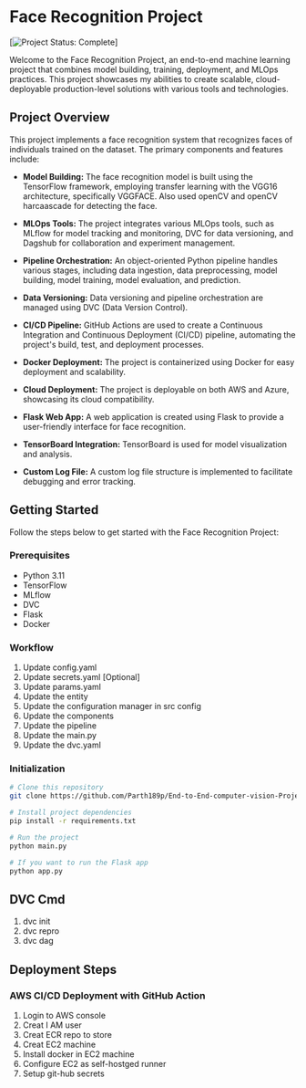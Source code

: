 # Face Recognition Project
[![Project Status: Complete](https://img.shields.io/badge/Project%20Status-Complete-brightgreen)]


Welcome to the Face Recognition Project, an end-to-end machine learning project that combines model building, training, deployment, and MLOps practices. This project showcases my abilities to create scalable, cloud-deployable production-level solutions with various tools and technologies.

## Project Overview

This project implements a face recognition system that recognizes faces of individuals trained on the dataset. The primary components and features include:

- **Model Building:** The face recognition model is built using the TensorFlow framework, employing transfer learning with the VGG16 architecture, specifically VGGFACE. Also used openCV and openCV harcaascade for detecting the face.

- **MLOps Tools:** The project integrates various MLOps tools, such as MLflow for model tracking and monitoring, DVC for data versioning, and Dagshub for collaboration and experiment management.

- **Pipeline Orchestration:** An object-oriented Python pipeline handles various stages, including data ingestion, data preprocessing, model building, model training, model evaluation, and prediction.

- **Data Versioning:** Data versioning and pipeline orchestration are managed using DVC (Data Version Control).

- **CI/CD Pipeline:** GitHub Actions are used to create a Continuous Integration and Continuous Deployment (CI/CD) pipeline, automating the project's build, test, and deployment processes.

- **Docker Deployment:** The project is containerized using Docker for easy deployment and scalability.

- **Cloud Deployment:** The project is deployable on both AWS and Azure, showcasing its cloud compatibility.

- **Flask Web App:** A web application is created using Flask to provide a user-friendly interface for face recognition.

- **TensorBoard Integration:** TensorBoard is used for model visualization and analysis.

- **Custom Log File:** A custom log file structure is implemented to facilitate debugging and error tracking.

## Getting Started

Follow the steps below to get started with the Face Recognition Project:

### Prerequisites

- Python 3.11
- TensorFlow
- MLflow
- DVC
- Flask
- Docker

### Workflow

1. Update config.yaml
2. Update secrets.yaml [Optional]
3. Update params.yaml
4. Update the entity
5. Update the configuration manager in src config
6. Update the components
7. Update the pipeline
8. Update the main.py
9. Update the dvc.yaml

### Initialization

```bash
# Clone this repository
git clone https://github.com/Parth189p/End-to-End-computer-vision-Project.git

# Install project dependencies
pip install -r requirements.txt

# Run the project
python main.py

# If you want to run the Flask app
python app.py

```

## DVC Cmd

1. dvc init
2. dvc repro
3. dvc dag


## Deployment Steps

### AWS CI/CD Deployment with GitHub Action

1. Login to AWS console 
2. Creat I AM user 
3. Creat ECR repo to store
4. Creat EC2 machine
5. Install docker in EC2 machine
6. Configure EC2 as self-hostged runner
7. Setup git-hub secrets

